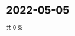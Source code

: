 # 2022-05-05

共 0 条

<!-- BEGIN WEIBO -->
<!-- 最后更新时间 Thu May 05 2022 13:12:58 GMT+0800 (China Standard Time) -->

<!-- END WEIBO -->
